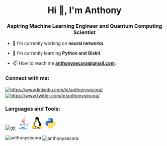 <h1 align="center">Hi 👋, I'm Anthony</h1>
<h3 align="center">Aspiring Machine Learning Engineer and Quantum Computing Scientist</h3>

- 🔭 I’m currently working on **neural networks**.

- 🌱 I’m currently learning **Python and Qiskit**.

- 📫 How to reach me **anthonysecora@gmail.com**.

<h3 align="left">Connect with me:</h3>
<p align="left">
<a href="https://linkedin.com/in/https://www.linkedin.com/in/anthonysecora/" target="blank"><img align="center" src="https://cdn.jsdelivr.net/npm/simple-icons@3.0.1/icons/linkedin.svg" alt="https://www.linkedin.com/in/anthonysecora/" height="30" width="40" /></a>
<a href="https://linkedin.com/in/https://www.twitter.com/in/anthonysecora/" target="blank"><img align="center" src="https://cdn.jsdelivr.net/npm/simple-icons@3.0.1/icons/twitter.svg" alt="https://www.twitter.com/in/anthonysecora/" height="30" width="40" /></a>
</p>

<h3 align="left">Languages and Tools:</h3>
<p align="left"> <a href="https://git-scm.com/" target="_blank"> <img src="https://www.vectorlogo.zone/logos/git-scm/git-scm-icon.svg" alt="git" width="40" height="40"/> </a> <a href="https://www.java.com" target="_blank"> <img src="https://raw.githubusercontent.com/devicons/devicon/master/icons/java/java-original.svg" alt="java" width="40" height="40"/> </a> <a href="https://www.linux.org/" target="_blank"> <img src="https://raw.githubusercontent.com/devicons/devicon/master/icons/linux/linux-original.svg" alt="linux" width="40" height="40"/> </a> <a href="https://www.python.org" target="_blank"> <img src="https://raw.githubusercontent.com/devicons/devicon/master/icons/python/python-original.svg" alt="python" width="40" height="40"/> </a> </p>

<p><img align="left" src="https://github-readme-stats.vercel.app/api/top-langs?username=anthonysecora&show_icons=true&locale=en&layout=compact&theme=react" alt="anthonysecora" /></p>

<p>&nbsp;<img align="center" src="https://github-readme-stats.vercel.app/api?username=anthonysecora&show_icons=true&locale=en&theme=react" alt="anthonysecora" /></p>
